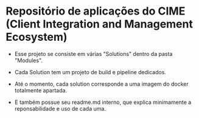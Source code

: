 # Repositório de aplicações do CIME (Client Integration and Management Ecosystem)

* Esse projeto se consiste em várias "Solutions" dentro da pasta "Modules".

* Cada Solution tem um projeto de build e pipeline dedicados.

* Até o momento, cada solution corresponde a uma imagem do docker totalmente apartada.

* E também possue seu readme.md interno, que explica minimamente a reponsabilidade e uso de cada uma.

